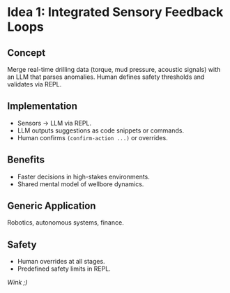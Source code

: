 # Idea 1: Integrated Sensory Feedback Loops

## Concept
Merge real-time drilling data (torque, mud pressure, acoustic signals) with an LLM that parses anomalies. Human defines safety thresholds and validates via REPL.

## Implementation
- Sensors → LLM via REPL.
- LLM outputs suggestions as code snippets or commands.
- Human confirms `(confirm-action ...)` or overrides.

## Benefits
- Faster decisions in high-stakes environments.
- Shared mental model of wellbore dynamics.

## Generic Application
Robotics, autonomous systems, finance.

## Safety
- Human overrides at all stages.
- Predefined safety limits in REPL.

*Wink ;)*